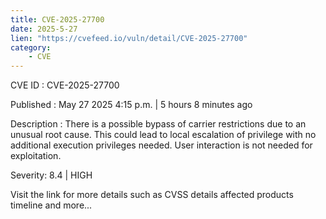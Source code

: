 ```yaml
---
title: CVE-2025-27700
date: 2025-5-27
lien: "https://cvefeed.io/vuln/detail/CVE-2025-27700"
category:
    - CVE
---
```


CVE ID : CVE-2025-27700

Published :  May 27
2025
4:15 p.m. | 5 hours
8 minutes ago

Description : There is a possible bypass of carrier restrictions due to an unusual root cause. This could lead to local escalation of privilege with no additional execution privileges needed. User interaction is not needed for exploitation.

Severity: 8.4 | HIGH

Visit the link for more details
such as CVSS details
affected products
timeline
and more...

